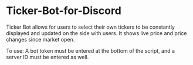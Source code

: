 # Ticker-Bot-for-Discord
Ticker Bot allows for users to select their own tickers to be constantly displayed and updated on the side with users. It shows live price and price changes since market open.


To use:
A bot token must be entered at the bottom of the script, and a server ID must be entered as well.
